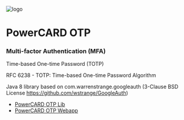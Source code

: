 ![logo](https://www.hps-worldwide.com/sites/default/files/logo_hps_0.png)

# PowerCARD OTP

### Multi-factor Authentication (MFA)
Time-based One-time Password (TOTP)

RFC 6238 - TOTP: Time-based One-time Password Algorithm

Java 8 library based on com.warrenstrange.googleauth (3-Clause BSD License https://github.com/wstrange/GoogleAuth)

* [PowerCARD OTP Lib](./pwc-otp-lib/README.md) 
* [PowerCARD OTP Webapp](./pwc-otp-webapp/README.md) 
